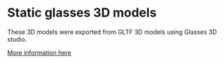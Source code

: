 # Static glasses 3D models

These 3D models were exported from GLTF 3D models using Glasses 3D studio.

[More information here](https://github.com/jeeliz/jeelizGlassesVTOWidget#as-a-static-file)


